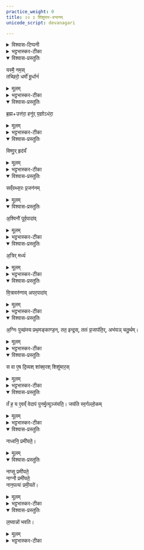 ```yaml
---
practice_weight: 0
title: २२ ३ शिंशुमार-वन्दनम्
unicode_script: devanagari

---
```


<details><summary>विश्वास-टिप्पनी</summary>

{{< figure src="../../images/dolphin.jpg"  class="thumbnail">}}
{{< figure src="../../images/precession_sky_chart.jpg"  class="thumbnail">}}

आरण्यके तैत्तिरीये सायणभाष्यान्विते [ऽत्रोक्तः](https://archive.org/stream/Anandashram_Samskrita_Granthavali_Anandashram_Sanskrit_Series/ASS_036_Taittiriya_Aranyakam_With_Sayana_Bhashya_Part_1_-_Babasastri_Phadke_1898#page/n161/mode/2up)। [भट्टभास्कर-टीकायान्तु](https://archive.org/stream/taittiriya/taittiriya_aranyaka_bhaskara_01#page/n255/mode/2up) स्पष्टं विनियोगकाल्पोऽनुक्तः \- किञ्च "दिवि भवो दिव्य" इति शिशुमारविवरणान् नक्षत्रमण्डलविशेषग्रहणं युज्यते। मन्त्रेऽपि शिशुमारम् उद्दिश्य ध्रुवस्य क्षितिर् असीत्युक्तम् अवधेयम। ध्रुवमण्डलं शिशुमारं कल्पयेत्, अथवा प्राचीनध्रुवं thuban-तारां तथा।

(ब्रह्माण्डपुराणस्य 23.101-104 इत्यनेन तोलनीयम् - [यथोक्तमत्र](https://twitter.com/blog_supplement/status/960345623500386305)।)
</details>


<details><summary>भट्टभास्कर-टीका</summary>

2अधुना ईश्वरस्य शरीरस्थानीयम् अंशपरिणामं विश्वोपादानं शिशुमारदेहत्वेन रूपयति - यस्मा इति ॥ 
</details>

<details open><summary>विश्वास-प्रस्तुतिः</summary>

यस्मै॒ नम॒स्  
तच्छिरो॒ धर्मो॑ मू॒र्धानं॑  
</details>

<details><summary>मूलम्</summary>

यस्मै॒ नम॒स्  
तच्छिरो॒ धर्मो॑ मू॒र्धानं॑  
</details>

<details><summary>भट्टभास्कर-टीका</summary>

यस्मा एव नमस्कारः कर्तव्य इति प्रश्नान्ते वक्ष्यते स एवेश्वरोऽस्य शरीरस्य शिर इव प्रधानभूतः यथा 'मखस्य शिरोसि' इति, आत्मेति यावत्, ममेदमित्यभिमन्तृत्वात् ।  
धर्मो मूर्धानं, विभक्तिव्यत्ययः, मूर्धा, आगलाद् उत्तमाङ्गस्य शरीरस्य उत्तमत्वादेव । 
</details>

<details open><summary>विश्वास-प्रस्तुतिः</summary>

ब्र॒ह्म+उत्त॑रा॒ हनु॑र् य॒ज्ञोऽध॑रा॒  
</details>

<details><summary>मूलम्</summary>

ब्र॒ह्म+उत्त॑रा॒ हनु॑र् य॒ज्ञोऽध॑रा॒  
</details>

<details><summary>भट्टभास्कर-टीका</summary>

ब्रह्मा च यज्ञश्च हनुद्वयं, ग्रसनीयाकर्षणात् । 
</details>

<details open><summary>विश्वास-प्रस्तुतिः</summary>

विष्णु॒र् हृद॑यँ  
</details>

<details><summary>मूलम्</summary>

विष्णु॒र् हृद॑यँ  
</details>

<details><summary>भट्टभास्कर-टीका</summary>

विष्णुर्हृदयम् आन्तरस्थानविशेषः, व्यापकत्वात् , पवित्रत्वाच्च । 
</details>

<details open><summary>विश्वास-प्रस्तुतिः</summary>

सव्ँवथ्स॒रः प्र॒जन॑नम्  
</details>

<details><summary>मूलम्</summary>

सव्ँवथ्स॒रः प्र॒जन॑नम्  
</details>

<details open><summary>विश्वास-प्रस्तुतिः</summary>

अ॒श्विनौ॑ पूर्व॒पादा॑व्  
</details>

<details><summary>मूलम्</summary>

अ॒श्विनौ॑ पूर्व॒पादा॑व्  
</details>

<details><summary>भट्टभास्कर-टीका</summary>

अश्विनौ पूर्वपादौ, आदानशक्तिहेतुत्वात् । 
</details>

<details open><summary>विश्वास-प्रस्तुतिः</summary>

अ॒त्रिर् मध्यं॑  
</details>

<details><summary>मूलम्</summary>

अ॒त्रिर् मध्यं॑  
</details>

<details><summary>भट्टभास्कर-टीका</summary>

अत्रिर्मध्यं, मृत्युरेवोदरं, अत्ता अत्रिः । 
</details>

<details open><summary>विश्वास-प्रस्तुतिः</summary>

मि॒त्रावरु॑णाव् अपर॒पादा॑व्  
</details>

<details><summary>मूलम्</summary>

मि॒त्रावरु॑णाव् अपर॒पादा॑व्  
</details>

<details><summary>भट्टभास्कर-टीका</summary>

मित्रावरुणावपरपादौ, प्रतिष्ठाहेतुत्वाज्जगतः । 
</details>

<details open><summary>विश्वास-प्रस्तुतिः</summary>

अ॒ग्निः पुच्छ॑स्य प्रथ॒मङ्काण्ड॒न्, तत॒ इन्द्र॒स्, ततः॑ प्र॒जाप॑ति॒र्, अभ॑यञ् चतु॒र्थम्।  
</details>

<details><summary>मूलम्</summary>

अ॒ग्निः पुच्छ॑स्य प्रथ॒मङ्काण्ड॒न्, तत॒ इन्द्र॒स्, ततः॑ प्र॒जाप॑ति॒र्, अभ॑यञ् चतु॒र्थम्।  
</details>

<details><summary>भट्टभास्कर-टीका</summary>

अग्न्यादयः पुच्छख्य प्रथमादीनि काण्डानि पर्वाणि । अग्नीन्द्रौ गतौ । प्रजापतिः कश्यपाख्योष्टमस्सूर्यः । अभयमिति ध्रुवात्मकं ब्रह्मैव, यतः प्रभृत्य् उपाधिभयं नास्ति ॥  
</details>


<details open><summary>विश्वास-प्रस्तुतिः</summary>

स वा ए॒ष दि॒व्यश् शा॑क्व॒रश् शिशु॑मार॒स्
</details>

<details><summary>मूलम्</summary>

स वा ए॒ष दि॒व्यश् शा॑क्व॒रश् शिशु॑मार॒स्
</details>

<details><summary>भट्टभास्कर-टीका</summary>

3स वा एष दिव्यः दिवि भवः शाक्वरः महाशक्तिः। यद्वा - शाक्वरः वृषभस् तद्वान् स एव वा । यद्वा - सप्तव्यूहव्याप्त विश्वः शिरोमूर्धहनुहृदयपादमध्यपुच्छात्मकत्वात् । शिशुमारो ग्राहविशेषः, तदाकारेण रूपितत्वादेवमुच्यते । अन्य आह - शिशून् अज्ञानेव अयं मारयति न विदुष इति ॥  
</details>


<details open><summary>विश्वास-प्रस्तुतिः</summary>

तँ ह॒ य ए॒वव्ँ वेदाप॑ पुनर्मृ॒त्युञ्ज॑यति॒।
जय॑ति स्व॒र्गल्लो॒कम्
</details>

<details><summary>मूलम्</summary>

तँ ह॒ य ए॒वव्ँ वेदाप॑ पुनर्मृ॒त्युञ्ज॑यति॒।
जय॑ति स्व॒र्गल्लो॒कम् 
</details>

<details><summary>भट्टभास्कर-टीका</summary>

4तं विश्वात्मानमीश्वरम् एवम् अनेन रूपेणावस्थितं यो वेद स पुनर्मृत्युमपजयति, जयति च स्वर्गम् । 
</details>

<details open><summary>विश्वास-प्रस्तुतिः</summary>

नाध्वनि॒ प्रमी॑यते॒।
</details>

<details><summary>मूलम्</summary>

नाध्वनि॒ प्रमी॑यते॒।
</details>

<details open><summary>विश्वास-प्रस्तुतिः</summary>

नाप्सु प्रमी॑यते॒  
नाग्नौ प्रमी॑यते॒  
नान॒पत्यः॑ प्रमी॒यते॑।  
</details>

<details><summary>मूलम्</summary>

नाप्सु प्रमी॑यते॒  
नाग्नौ प्रमी॑यते॒  
नान॒पत्यः॑ प्रमी॒यते॑।  
</details>

<details><summary>भट्टभास्कर-टीका</summary>

अध्वादिविषयं पापमरणं तस्य नास्ति । अनपत्यमरणं च पापं, सन्तानोच्छेदेन पितॄणां शोकहेतुत्वात् । 
</details>


<details open><summary>विश्वास-प्रस्तुतिः</summary>

ल॒घ्वान्नो॑ भवति।
</details>

<details><summary>मूलम्</summary>

ल॒घ्वान्नो॑ भवति।
</details>

<details><summary>भट्टभास्कर-टीका</summary>

अलघ्वान+++(=??)+++ इति सर्वदा सर्वत्र सुलभत्वात् । छान्दसं दीर्घत्वम् ॥  
</details>



